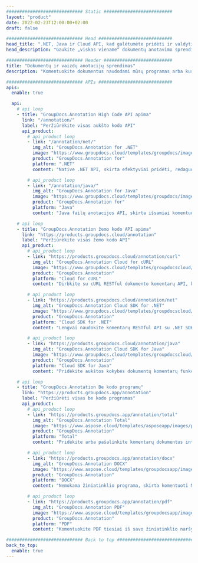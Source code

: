 ```yaml
---
############################# Static ##########################
layout: "product"
date: 2022-02-23T12:00:00+02:00
draft: false

############################# Head ############################
head_title: ".NET, Java ir Cloud API, kad galėtumėte pridėti ir valdyti dokumentų komentarus"
head_description: "Gaukite „viskas viename“ dokumentų anotavimo sprendimą, skirtą .NET, „Java“ ir „Cloud“ programoms, kad galėtumėte komentuoti įprastus dokumentų ir vaizdų formatus."

############################# Header ##########################
title: "Dokumentų ir vaizdų anotacijų sprendimas"
description: "Komentuokite dokumentus naudodami mūsų programas arba kurkite savo pasirinktines komentarų programas populiariose platformose, naudodami vietines arba debesies API."

############################# APIs ############################
apis:
  enable: true

  api:
    # api loop
    - title: "GroupDocs.Annotation High Code API apima"
      link: "/annotation/"
      label: "Peržiūrėkite visas aukšto kodo API"
      api_product:
        # api_product loop
        - link: "/annotation/net/"
          img_alt: "GroupDocs.Annotation for .NET"
          image: "https://www.groupdocs.cloud/templates/groupdocs/images/product-logos/groupdocs-annotation-net.png"
          product: "GroupDocs.Annotation for"
          platform: ".NET"
          content: "Native .NET API, skirta efektyviai pridėti, redaguoti arba ištrinti komentarus iš dokumentų ir vaizdų. Palaiko darbą su visais populiariais komentarų tipais."

        # api_product loop
        - link: "/annotation/java/"
          img_alt: "GroupDocs.Annotation for Java"
          image: "https://www.groupdocs.cloud/templates/groupdocs/images/product-logos/groupdocs-annotation-java.png"
          product: "GroupDocs.Annotation for"
          platform: "Java"
          content: "Java failų anotacijos API, skirta išsamiai komentuoti dažniausiai naudojamus dokumentų ir vaizdo failų formatus bet kurioje operacinėje sistemoje, kurioje įdiegtas JDK."

    # api loop
    - title: "GroupDocs.Annotation žemo kodo API apima"
      link: "https://products.groupdocs.cloud/annotation"
      label: "Peržiūrėkite visas žemo kodo API"
      api_product:
        # api_product loop
        - link: "https://products.groupdocs.cloud/annotation/curl"
          img_alt: "GroupDocs.Annotation Cloud for cURL"
          image: "https://www.groupdocs.cloud/templates/groupdocscloud/images/sdk/272x272/groupdocs_annotation-for-curl.png"
          product: "GroupDocs.Annotation"
          platform: "Cloud for cURL"
          content: "Dirbkite su cURL RESTful dokumento komentarų API, kad greitai komentuotumėte PDF, Word, Excel, PowerPoint, Visio, vaizdus ir daugelį kitų formatų savo programose."

        # api_product loop
        - link: "https://products.groupdocs.cloud/annotation/net"
          img_alt: "GroupDocs.Annotation Cloud SDK for .NET"
          image: "https://www.groupdocs.cloud/templates/groupdocscloud/images/sdk/272x272/groupdocs_annotation-for-net.png"
          product: "GroupDocs.Annotation"
          platform: "Cloud SDK for .NET"
          content: "Lengvai naudokite komentarų RESTful API su .NET SDK, kad pridėtumėte tekstą, vandenženklį, sritį, tašką ir įvairius kitus komentarų tipus prie daugiau nei 40 populiarių failų formatų."

        # api_product loop
        - link: "https://products.groupdocs.cloud/annotation/java"
          img_alt: "GroupDocs.Annotation Cloud SDK for Java"
          image: "https://www.groupdocs.cloud/templates/groupdocscloud/images/sdk/272x272/groupdocs_annotation-for-java.png"
          product: "GroupDocs.Annotation"
          platform: "Cloud SDK for Java"
          content: "Pridėkite aukštos kokybės dokumentų komentarų funkcijų prie dokumentų ir vaizdo formatų naudodami specialiai sukurtą dokumentų komentarų SDK, skirtą Java."

    # api loop
    - title: "GroupDocs.Annotation Be kodo programų" 
      link: "https://products.groupdocs.app/annotation"
      label: "Peržiūrėti visas be kodo programas"
      api_product:
        # api_product loop
        - link: "https://products.groupdocs.app/annotation/total"
          img_alt: "GroupDocs.Annotation Total"
          image: "https://www.aspose.cloud/templates/asposeapp/images/products/logo/aspose_annotation-app.png"
          product: "GroupDocs.Annotation"
          platform: "Total"
          content: "Pridėkite arba pašalinkite komentarų dokumentus internete nemokamai."

        # api_product loop
        - link: "https://products.groupdocs.app/annotation/docx"
          img_alt: "GroupDocs.Annotation DOCX"
          image: "https://www.aspose.cloud/templates/groupdocsapp/images/products/logo/groupdocs_words-app.png"
          product: "GroupDocs.Annotation"
          platform: "DOCX"
          content: "Nemokama žiniatinklio programa, skirta komentuoti Microsoft Word failus internete iš bet kurio įrenginio."

        # api_product loop
        - link: "https://products.groupdocs.app/annotation/pdf"
          img_alt: "GroupDocs.Annotation PDF"
          image: "https://www.aspose.cloud/templates/groupdocsapp/images/products/logo/groupdocs_pdf-app.png"
          product: "GroupDocs.Annotation"
          platform: "PDF"
          content: "Komentuokite PDF tiesiai iš savo žiniatinklio naršyklės."

############################# Back to top ###############################
back_to_top:
  enable: true
---
```

